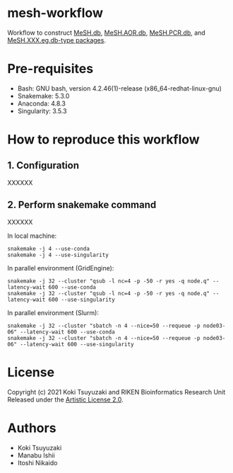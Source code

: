 # mesh-workflow

Workflow to construct  [MeSH.db](https://bioconductor.org/packages/release/data/annotation/html/MeSH.db.html), [MeSH.AOR.db](https://bioconductor.org/packages/release/data/annotation/html/MeSH.AOR.db.html), [MeSH.PCR.db](https://bioconductor.org/packages/release/data/annotation/html/MeSH.PCR.db.html), and [MeSH.XXX.eg.db-type packages](https://bioconductor.org/packages/release/data/annotation/html/MeSH.Hsa.eg.db.html).

# Pre-requisites
- Bash: GNU bash, version 4.2.46(1)-release (x86_64-redhat-linux-gnu)
- Snakemake: 5.3.0
- Anaconda: 4.8.3
- Singularity: 3.5.3

# How to reproduce this workflow
## 1. Configuration
XXXXXX

## 2. Perform snakemake command
XXXXXX

In local machine:
```
snakemake -j 4 --use-conda
snakemake -j 4 --use-singularity
```

In parallel environment (GridEngine):
```
snakemake -j 32 --cluster "qsub -l nc=4 -p -50 -r yes -q node.q" --latency-wait 600 --use-conda
snakemake -j 32 --cluster "qsub -l nc=4 -p -50 -r yes -q node.q" --latency-wait 600 --use-singularity
```

In parallel environment (Slurm):
```
snakemake -j 32 --cluster "sbatch -n 4 --nice=50 --requeue -p node03-06" --latency-wait 600 --use-conda
snakemake -j 32 --cluster "sbatch -n 4 --nice=50 --requeue -p node03-06" --latency-wait 600 --use-singularity
```

# License
Copyright (c) 2021 Koki Tsuyuzaki and RIKEN Bioinformatics Research Unit Released under the [Artistic License 2.0](http://www.perlfoundation.org/artistic_license_2_0).

# Authors
- Koki Tsuyuzaki
- Manabu Ishii
- Itoshi Nikaido
